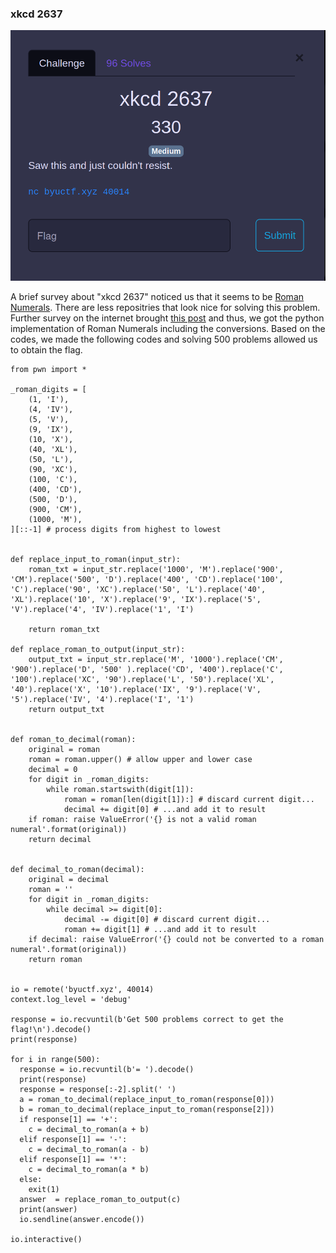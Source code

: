 ### xkcd 2637

![xkcd 2637](https://github.com/Hed6eH0g/ctf/blob/main/2023/byuctf/misc/xkcd_2637/figs/xkcd_2637_0.png)


A brief survey about "xkcd 2637" noticed us that it seems to be [Roman Numerals](https://www.explainxkcd.com/wiki/index.php/2637:_Roman_Numerals).
There are less repositries that look nice for solving this problem.
Further survey on the internet brought [this post](https://codereview.stackexchange.com/questions/80496/adding-two-roman-numeral-inputs) and thus, we got the python implementation of Roman Numerals including the conversions.
Based on the codes, we made the following codes and solving 500 problems allowed us to obtain the flag. 
```
from pwn import *

_roman_digits = [
    (1, 'I'),
    (4, 'IV'),
    (5, 'V'),
    (9, 'IX'),
    (10, 'X'),
    (40, 'XL'),
    (50, 'L'),
    (90, 'XC'),
    (100, 'C'),
    (400, 'CD'),
    (500, 'D'),
    (900, 'CM'),
    (1000, 'M'),
][::-1] # process digits from highest to lowest


def replace_input_to_roman(input_str):
    roman_txt = input_str.replace('1000', 'M').replace('900', 'CM').replace('500', 'D').replace('400', 'CD').replace('100', 'C').replace('90', 'XC').replace('50', 'L').replace('40', 'XL').replace('10', 'X').replace('9', 'IX').replace('5', 'V').replace('4', 'IV').replace('1', 'I')

    return roman_txt

def replace_roman_to_output(input_str):
    output_txt = input_str.replace('M', '1000').replace('CM', '900').replace('D', '500' ).replace('CD', '400').replace('C', '100').replace('XC', '90').replace('L', '50').replace('XL', '40').replace('X', '10').replace('IX', '9').replace('V', '5').replace('IV', '4').replace('I', '1')
    return output_txt


def roman_to_decimal(roman):      
    original = roman
    roman = roman.upper() # allow upper and lower case
    decimal = 0
    for digit in _roman_digits:   
        while roman.startswith(digit[1]):
            roman = roman[len(digit[1]):] # discard current digit...
            decimal += digit[0] # ...and add it to result
    if roman: raise ValueError('{} is not a valid roman numeral'.format(original))
    return decimal


def decimal_to_roman(decimal):    
    original = decimal
    roman = ''
    for digit in _roman_digits:   
        while decimal >= digit[0]:
            decimal -= digit[0] # discard current digit...
            roman += digit[1] # ...and add it to result
    if decimal: raise ValueError('{} could not be converted to a roman numeral'.format(original))     
    return roman


io = remote('byuctf.xyz', 40014)  
context.log_level = 'debug'       

response = io.recvuntil(b'Get 500 problems correct to get the flag!\n').decode()
print(response)

for i in range(500):
  response = io.recvuntil(b'= ').decode()
  print(response)
  response = response[:-2].split(' ')
  a = roman_to_decimal(replace_input_to_roman(response[0]))
  b = roman_to_decimal(replace_input_to_roman(response[2]))
  if response[1] == '+':
    c = decimal_to_roman(a + b)   
  elif response[1] == '-':        
    c = decimal_to_roman(a - b)   
  elif response[1] == '*':        
    c = decimal_to_roman(a * b)   
  else:
    exit(1)
  answer  = replace_roman_to_output(c)
  print(answer)
  io.sendline(answer.encode())    

io.interactive()
```
